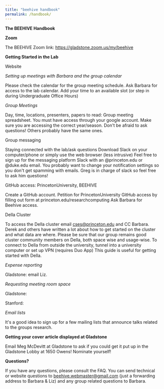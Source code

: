 ```yaml
---
title: "beehive handbook"
permalink: /handbook/
---
```


**The BEEHIVE Handbook**

**Zoom**

The BEEHIVE Zoom link: https://gladstone.zoom.us/my/beehive



**Getting Started in the Lab**

Website

*Setting up meetings with Barbara and the group calendar*

Please check the calendar for the group meeting schedule.
Ask Barbara for access to the lab calendar.
Add your time to an available slot (or step in during Undergraduate Office Hours)

*Group Meetings*

Day, time, locations, presenters, papers to read: Group meeting spreadsheet. You must have access through your google account. Make sure you are accessing the correct year/season.
Don't be afraid to ask questions! Others probably have the same ones.

Group messaging

Staying connected with the lab/ask questions
Download Slack on your computer/phone or simply use the web browser (less intrusive)
Feel free to sign up for the messaging platform Slack with an @princeton.edu or @duke.edu email.
You probably want to change your notification settings so you don't get spamming with emails.
Greg is in charge of slack so feel free to ask him questions!

GitHub access: PrincetonUniversity, BEEHIVE

Create a GitHub account.
Petition for PrincetonUniversity GitHub access by filling out form at princeton.edu/researchcomputing
Ask Barbara for Beehive access.

Della Cluster

To access the Della cluster email cses@princeton.edu and CC Barbara. Derek and others have written a lot about how to get started on the cluster and what data are where. Please be sure that our group remains good cluster community members on Della, both space wise and usage-wise.
To connect to Della from outside the university, tunnel into a university computer or set up VPN (requires Duo App)
This guide is useful for getting started with Della.

*Expense reporting*

Gladstone: email Liz.

*Requesting meeting room space*

Gladstone: 

Stanford:

*Email lists*

It's a good idea to sign up for a few mailing lists that announce talks related to the groups research.

**Getting your cover article displayed at Gladstone**

Email Meg McDevitt at Gladstone to ask if you could get it put up in the Gladstone Lobby at 1650 Owens! Nominate yourself!

**Questions?**

If you have any questions, please consult the FAQ. You can send technical or website questions to beehive.webmaster@gmail.com (just a forwarding address to Barbara & Liz) and any group related questions to Barbara.
